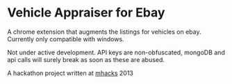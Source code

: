 Vehicle Appraiser for Ebay
========
A chrome extension that augments the listings for vehicles on ebay.
Currently only compatible with windows.


Not under active development. API keys are non-obfuscated, mongoDB and api calls will surely break as soon as these are abused.

A hackathon project written at [mhacks](http://mhacks.org/) 2013
